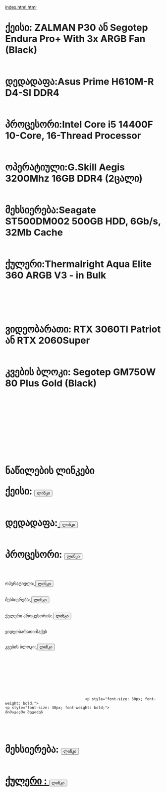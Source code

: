 [index.html.html](https://github.com/user-attachments/files/22186369/index.html.html)
<!DOCTYPE html>
<html lang="ka">
<head>
        <meta charset="UTF-8">
    <title>ჩემი პირველი საიტი</title>
</head>
<body>
    <h1></h1>
    <p></p>
</body>
</html>

<p style="font-size: 30px; font-weight: bold;">
    ქეისი: ZALMAN P30 ან Segotep Endura Pro+ With 3x ARGB Fan (Black) <br><br>

</p>



<p style="font-size: 30px; font-weight: bold;">
    დედადაფა:Asus Prime H610M-R D4-SI DDR4 <br> <br>


</p>


<p style="font-size: 30px; font-weight: bold;">
    პროცესორი:Intel Core i5 14400F 10-Core, 16-Thread Processor <br> <br>


</p>




<p style="font-size: 30px; font-weight: bold;">
    ოპერატიული:G.Skill Aegis 3200Mhz 16GB DDR4 (2ცალი) <br> <br>


</p>

<p style="font-size: 30px; font-weight: bold;">
    მეხსიერება:Seagate ST500DM002 500GB HDD, 6Gb/s, 32Mb Cache <br> <br>



</p>

 

<p style="font-size: 30px; font-weight: bold;">
    ქულერი:Thermalright Aqua Elite 360 ARGB V3 - in Bulk  <br> <br>
 <br> <br>



</p>



<p style="font-size: 30px; font-weight: bold;">
    ვიდეობარათი: RTX 3060TI Patriot ან RTX 2060Super <br> <br>




</p>





<p style="font-size: 30px; font-weight: bold;">
    კვების ბლოკი: Segotep GM750W 80 Plus Gold (Black) <br> <br> <br> <br> <br> <br> <br> 


</p>



                                                                                                                                                  


















<p style="font-size: 30px; font-weight: bold;">
 ნაწილების ლინკები <br>

</p>
                                                                   




<p style="font-size: 30px; font-weight: bold;">
 ქეისი: <a href=" https://pcshop.ge/shop/zalman-p30-v2-m-atx-tower-black/?srsltid=AfmBOooqnUKGWCzihnllG7AZWbh9X8-pHRSaF6rF8Qi9UJg7-CtYdbAJ" target="_blank">
    <button>ლინკი</button>
</a> <br> <br>


</p>





<p style="font-size: 30px; font-weight: bold;">
 დედადაფა:<a href=" https://itworks.ge/view/motherboards/935" target="_blank">
    <button>ლინკი</button>
</a> <br> <br>


</p>





<p style="font-size: 30px; font-weight: bold;">
პროცესორი: <a href="https://itworks.ge/view/processors/371" target="_blank">
    <button>ლინკი</button>
</a> <br> <br>




ოპერატიული:<a href="https://itworks.ge/view/memoryModules/1032" target="_blank">
    <button>ლინკი</button>
</a> <br> <br>

მეხსიერება:<a href="https://itworks.ge/view/hardDiskDrives/506" target="_blank">
    <button>ლინკი</button>
</a> <br> <br>


ქულერი პროცესორის:<a href="https://itworks.ge/view/processorCoolers/247" target="_blank">
    <button>ლინკი</button>
</a> <br> <br>


ვიდეობარათი:მაქვს <br> <br>


კვების ბლოკი:<a href="https://itworks.ge/view/powerSupplies/281" target="_blank">
    <button>ლინკი</button>
</a>  <br> <br> <br> <br> <br> <br> <br> <br> <br> 


</p>






                                        <p style="font-size: 30px; font-weight: bold;">
    <p style="font-size: 30px; font-weight: bold;">
    მომავალში შევიძენ
</p> <br> <br> <br>

<p style="font-size: 30px; font-weight: bold;">
მეხსიერება: <a href="https://itworks.ge/view/solidStateDrives/323" target="_blank">
    <button>ლინკი</button> <br> <br>


</p>



<p style="font-size: 30px; font-weight: bold;">ქულერი : <a href="https://itworks.ge/view/caseCoolers/41" target="_blank">
    <button>ლინკი</button> <br> <br>





<style>
a:link {
    color: black;        /* black */
    text-decoration: ქულერი:;
}

a:visited {
    color: black;        /* black */
}

a:hover {
    color: black;         /* black */
}

a:active {
    color: black;     /* black */
}
</style>
























































